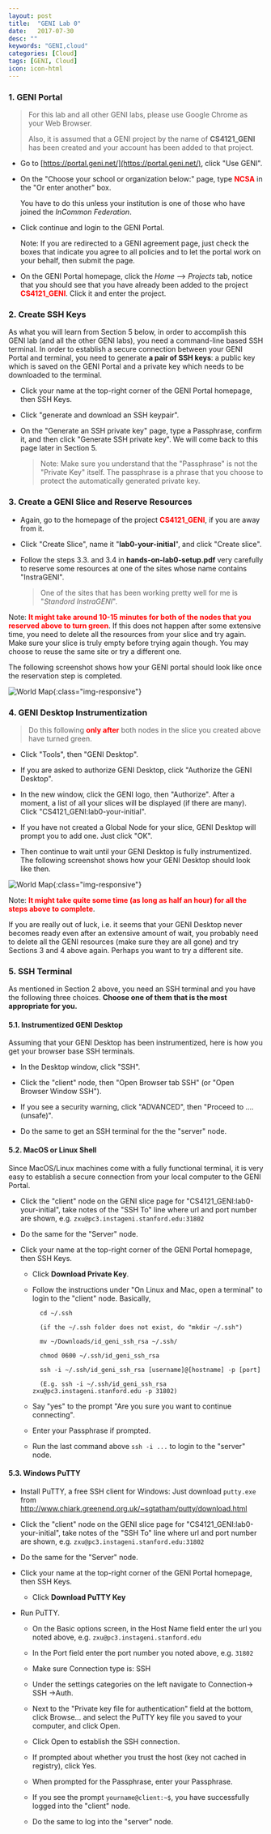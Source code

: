 ```yaml
---
layout: post
title:  "GENI Lab 0"
date:   2017-07-30
desc: ""
keywords: "GENI,cloud"
categories: [Cloud]
tags: [GENI, Cloud]
icon: icon-html
---
```



### 1. GENI Portal

> For this lab and all other GENI labs, please use Google Chrome as your Web Browser.
> 
> Also, it is assumed that a GENI project by the name of __CS4121_GENI__ has been created and your account has been added to that project.

- Go to [https://portal.geni.net/](https://portal.geni.net/), click "Use GENI". 

- On the "Choose your school or organization below:" page, type <span style="color:red">__NCSA__</span> in the "Or enter another" box. 

	You have to do this unless your institution is one of those who have joined the _InCommon Federation_. 
	
- Click continue and login to the GENI Portal. 
	
	Note: If you are redirected to a GENI agreement page, just check the boxes that indicate you agree to all policies and to let the portal work on your behalf, then submit the page.
	
- On the GENI Portal homepage, click the _Home_ --> _Projects_ tab, notice that you should see that you have already been added to the project <span style="color:red">__CS4121_GENI__</span>. Click it and enter the project.

### 2. Create SSH Keys

As what you will learn from Section 5 below, in order to accomplish this GENI lab (and all the other GENI labs), you need a command-line based SSH terminal. In order to establish a secure connection between your GENI Portal and terminal, you need to generate __a pair of SSH keys__: a public key which is saved on the GENI Portal and a private key which needs to be downloaded to the terminal.

- Click your name at the top-right corner of the GENI Portal homepage, then SSH Keys.

- Click "generate and download an SSH keypair".

- On the "Generate an SSH private key" page, type a Passphrase, confirm it, and then click "Generate SSH private key". We will come back to this page later in Section 5. 

	> Note: Make sure you understand that the "Passphrase" is not the "Private Key" itself. The passphrase is a phrase that you choose to protect the automatically generated private key.
	
### 3. Create a GENI Slice and Reserve Resources

- Again, go to the homepage of the project <span style="color:red">__CS4121_GENI__</span>, if you are away from it.

- Click "Create Slice", name it "__lab0-your-initial__", and click "Create slice".

- Follow the steps 3.3. and 3.4 in __hands-on-lab0-setup.pdf__ very carefully to reserve some resources at one of the sites whose name contains "InstraGENI". 

	> One of the sites that has been working pretty well for me is "_Standord InstraGENI_".
Note: <span style="color:red">__It might take around 10-15 minutes for both of the nodes that you reserved above to turn green__</span>. If this does not happen after some extensive time, you need to delete all the resources from your slice and try again. Make sure your slice is truly empty before trying again though. You may choose to reuse the same site or try a different one. 
	
The following screenshot shows how your GENI portal should look like once the reservation step is completed.
	
![World Map]({{site.img_path}}/2017-07-30/resources_reserved.png){:class="img-responsive"}

### 4. GENI Desktop Instrumentization

> Do this following <span style="color:red">__only after__</span> both nodes in the slice you created above have turned green. 

- Click "Tools", then "GENI Desktop".

- If you are asked to authorize GENI Desktop, click "Authorize the GENI Desktop". 

- In the new window, click the GENI logo, then "Authorize". After a moment, a list of all your slices will be displayed (if there are many). Click "CS4121_GENI:lab0-your-initial". 

- If you have not created a Global Node for your slice, GENI Desktop will prompt you to add one. Just click "OK".

- Then continue to wait until your GENI Desktop is fully instrumentized. The following screenshot shows how your GENI Desktop should look like then.

![World Map]({{site.img_path}}/2017-07-30/desktop_instrumentized.png){:class="img-responsive"}

Note: <span style="color:red">__It might take quite some time (as long as half an hour) for all the steps above to complete__</span>.  
	
If you are really out of luck, i.e. it seems that your GENI Desktop never becomes ready even after an extensive amount of wait, you probably need to delete all the GENI resources (make sure they are all gone) and try Sections 3 and 4 above again. Perhaps you want to try a different site.

### 5. SSH Terminal

As mentioned in Section 2 above, you need an SSH terminal and you have the following three choices. __Choose one of them that is the most appropriate for you.__

#### 5.1. Instrumentized GENI Desktop

Assuming that your GENI Desktop has been instrumentized, here is how you get your browser base SSH terminals.

- In the Desktop window, click "SSH".

- Click the "client" node, then "Open Browser tab SSH" (or "Open Browser Window SSH"). 

- If you see a security warning, click "ADVANCED", then "Proceed to .... (unsafe)".

- Do the same to get an SSH terminal for the the "server" node. 

#### 5.2. MacOS or Linux Shell

Since MacOS/Linux machines come with a fully functional terminal, it is very easy to establish a secure connection from your local computer to the GENI Portal.

- Click the "client" node on the GENI slice page for "CS4121_GENI:lab0-your-initial", take notes of the "SSH To" line where url and port number are shown, e.g. `zxu@pc3.instageni.stanford.edu:31802`

- Do the same for the "Server" node.

- Click your name at the top-right corner of the GENI Portal homepage, then SSH Keys.

	- Click __Download Private Key__.

	- Follow the instructions under "On Linux and Mac, open a terminal" to login to the "client" node. Basically,

			cd ~/.ssh 
			
			(if the ~/.ssh folder does not exist, do "mkdir ~/.ssh")
			
			mv ~/Downloads/id_geni_ssh_rsa ~/.ssh/
			
			chmod 0600 ~/.ssh/id_geni_ssh_rsa
			
			ssh -i ~/.ssh/id_geni_ssh_rsa [username]@[hostname] -p [port]
			
			(E.g. ssh -i ~/.ssh/id_geni_ssh_rsa zxu@pc3.instageni.stanford.edu -p 31802)
			
	- Say "yes" to the prompt "Are you sure you want to continue connecting". 
	
	- Enter your Passphrase if prompted.

	- Run the last command above `ssh -i ...` to login to the "server" node. 

#### 5.3. Windows PuTTY

- Install PuTTY, a free SSH client for Windows: Just download `putty.exe` from [http://www.chiark.greenend.org.uk/~sgtatham/putty/download.html ](http://www.chiark.greenend.org.uk/~sgtatham/putty/download.html)

- Click the "client" node on the GENI slice page for "CS4121_GENI:lab0-your-initial", take notes of the "SSH To" line where url and port number are shown, e.g. `zxu@pc3.instageni.stanford.edu:31802`

- Do the same for the "Server" node.

- Click your name at the top-right corner of the GENI Portal homepage, then SSH Keys.

	- Click __Download PuTTY Key__

- Run PuTTY.

	- On the Basic options screen, in the Host Name field enter the url you noted above, e.g. `zxu@pc3.instageni.stanford.edu`
		- In the Port field enter the port number you noted above, e.g. `31802`
		- Make sure Connection type is: SSH
		- Under the settings categories on the left navigate to Connection-> SSH ->Auth.
		- Next to the "Private key file for authentication" field at the bottom, click Browse... and select the PuTTY key file you saved to your computer, and click Open.
		- Click Open to establish the SSH connection.
	   - If prompted about whether you trust the host (key not cached in registry), click Yes.
   	- When prompted for the Passphrase,  enter your Passphrase.

	- If you see the prompt `yourname@client:~$`, you have successfully logged into the "client" node.
	
	- Do the same to log into the "server" node.

